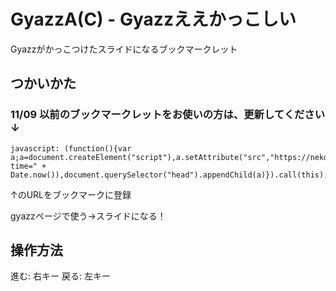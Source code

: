 GyazzA(C) - Gyazzええかっこしい
=========================

Gyazzがかっこつけたスライドになるブックマークレット

## つかいかた

### 11/09 以前のブックマークレットをお使いの方は、更新してください ↓

```
javascript: (function(){var a;a=document.createElement("script"),a.setAttribute("src","https://nekobato.github.io/GyazzAC/gyazzac.js?time=" + Date.now()),document.querySelector("head").appendChild(a)}).call(this);
```

↑のURLをブックマークに登録

gyazzページで使う→スライドになる！

## 操作方法

進む: 右キー
戻る: 左キー
